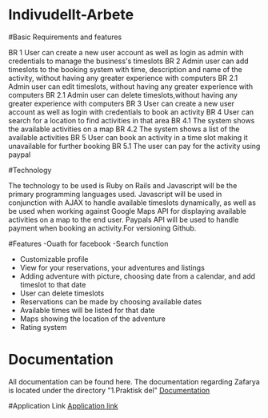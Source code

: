 # Indivudellt-Arbete

#Basic Requirements and features 

BR 1 User can create a new user account as well as login as admin with credentials to manage the    business's timeslots
BR 2 Admin user can add timeslots to the booking system with time, description and name of the   activity, without having any greater experience with computers
BR 2.1 Admin user can edit timeslots, without having any greater experience with computers
	BR 2.1 Admin user can delete timeslots,without having any greater experience with computers
BR 3 User can create a new user account as well as login with credentials to book an activity
BR 4 User can search for a location to find activities in that area
	BR 4.1 The system shows the available activities on a map
	BR 4.2 The system shows a list of the available activities
BR 5 User can book an activity in a time slot making it unavailable for further booking
BR 5.1 The user can pay for the activity using paypal

#Technology 

The technology to be used is Ruby on Rails and Javascript will be the primary programming languages used. Javascript will be used in conjunction with AJAX to handle available timeslots dynamically, as well as be used when working against Google Maps API for displaying available activities on a map to the end user. Paypals API will be used to handle payment when booking an activity.For versioning Github.

#Features
-Ouath for facebook
-Search function
- Customizable profile
- View for your reservations, your adventures and listings
- Adding adventure with picture, choosing date from a calendar, and add timeslot to that date
- User can delete timeslots
- Reservations can be made by choosing available dates
- Available times will be listed for that date
- Maps showing the location of the adventure
- Rating system

# Documentation
All documentation can be found here. The documentation regarding Zafarya is located under the directory "1.Praktisk del"
[Documentation](https://drive.google.com/folderview?id=0B8IWteknUyMYSFNXX2J3aWJjSkE&usp=sharing)

#Application Link
[Application link](https://zafarya.herokuapp.com/)
